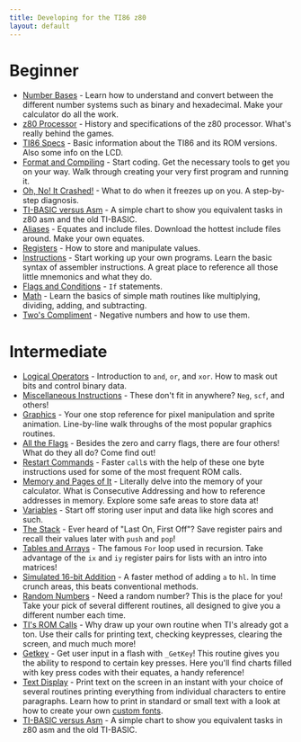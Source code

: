 ```yaml
---
title: Developing for the TI86 z80
layout: default
---
```


# Beginner
* [Number Bases](beginner/numb.htm) - Learn how to understand and convert
  between the different number systems such as binary and hexadecimal. Make
  your calculator do all the work.
* [z80 Processor](beginner/z80p.htm) - History and specifications of the z80
  processor. What's really behind the games.
* [TI86 Specs](beginner/ti86.htm) - Basic information about the TI86 and its
  ROM versions. Also some info on the LCD.
* [Format and Compiling](beginner/form.htm) - Start coding. Get the necessary
  tools to get you on your way. Walk through creating your very first program
  and running it.
* [Oh, No! It Crashed!](beginner/ohno.htm) - What to do when it freezes up on
  you. A step-by-step diagnosis.
* [TI-BASIC versus Asm](beginner/ti-b.htm) - A simple chart to show you
  equivalent tasks in z80 asm and the old TI-BASIC.
* [Aliases](beginner/alia.htm) - Equates and include files. Download the
  hottest include files around. Make your own equates.
* [Registers](beginner/regi.htm) - How to store and manipulate values.
* [Instructions](beginner/inst.htm) - Start working up your own
  programs. Learn the basic syntax of assembler instructions. A great place to
  reference all those little mnemonics and what they do.
* [Flags and Conditions](beginner/flag.htm) - <CODE>If</CODE> statements.
* [Math](beginner/math.htm) - Learn the basics of simple math routines like
  multiplying, dividing, adding, and subtracting.
* [Two's Compliment](beginner/twos.htm) - Negative numbers and how to use
  them.

# Intermediate
* [Logical Operators](intermediate/logi.htm) - Introduction to
  <CODE>and</CODE>, <CODE>or</CODE>, and <CODE>xor</CODE>. How to mask out
  bits and control binary data.
* [Miscellaneous Instructions](intermediate/misc.htm) - These don't fit in
  anywhere? <CODE>Neg</CODE>, <CODE>scf</CODE>, and others!
* [Graphics](intermediate/grap.htm) - Your one stop reference for pixel
  manipulation and sprite animation. Line-by-line walk throughs of the most
  popular graphics routines.
* [All the Flags](intermediate/allt.htm) - Besides the zero and carry flags,
  there are four others! What do they all do? Come find out!
* [Restart Commands](intermediate/rstc.htm) - Faster <CODE>call</CODE>s with
  the help of these one byte instructions used for some of the most frequent
  ROM calls.
* [Memory and Pages of It](intermediate/memo.htm) - Literally delve into the
  memory of your calculator. What is Consecutive Addressing and how to
  reference addresses in memory. Explore some safe areas to store data at!
* [Variables](intermediate/vari.htm) - Start off storing user input and data
  like high scores and such.
* [The Stack](intermediate/stac.htm) - Ever heard of \"Last On, First Off\"?
  Save register pairs and recall their values later with <CODE>push</CODE> and
  <CODE>pop</CODE>!
* [Tables and Arrays](intermediate/tabl.htm) - The famous <CODE>For</CODE>
  loop used in recursion. Take advantage of the <CODE>ix</CODE> and
  <CODE>iy</CODE> register pairs for lists with an intro into matrices!
* [Simulated 16-bit Addition](intermediate/simu.htm) - A faster method of
  adding <CODE>a</CODE> to <CODE>hl</CODE>. In time crunch areas, this beats
  conventional methods.
* [Random Numbers](intermediate/rand.htm) - Need a random number? This is the
  place for you! Take your pick of several different routines, all designed to
  give you a different number each time.
* [TI's ROM Calls](intermediate/romc.htm) - Why draw up your own routine when
  TI's already got a ton. Use their calls for printing text, checking
  keypresses, clearing the screen, and much much more!
* [Getkey](intermediate/_getkey.htm) - Get user input in a flash with
  <CODE>_GetKey</CODE>! This routine gives you the ability to respond to
  certain key presses. Here you'll find charts filled with key press codes
  with their equates, a handy reference!
* [Text Display](intermediate/text.htm) - Print text on the screen in an
  instant with your choice of several routines printing everything from
  individual characters to entire paragraphs. Learn how to print in standard
  or small text with a look at how to create your own
  [custom fonts](advanced/font.htm).
* [TI-BASIC versus Asm](intermediate/ti-b.htm) - A simple chart to show you
  equivalent tasks in z80 asm and the old TI-BASIC.
